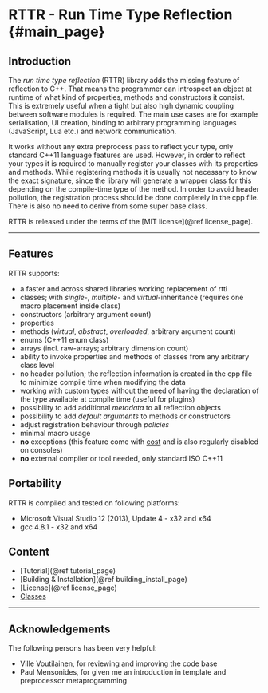 RTTR - Run Time Type Reflection {#main_page}
===============================

Introduction
------------

The _run time type reflection_ (RTTR) library adds the missing feature of reflection to C++.
That means the programmer can introspect an object at runtime of what kind of properties, methods and constructors it consist.
This is extremely useful when a tight but also high dynamic coupling between software modules is required.
The main use cases are for example serialisation, UI creation, binding to arbitrary programming languages (JavaScript, Lua etc.) and network communication.

It works without any extra preprocess pass to reflect your type, only standard C++11 language features are used.
However, in order to reflect your types it is required to manually register your classes with its properties and methods.
While registering methods it is usually not necessary to know the exact signature, since the library
will generate a wrapper class for this depending on the compile-time type of the method.
In order to avoid header pollution, the registration process should be done completely in the cpp file. There is also no need to derive from some super base class.

RTTR is released under the terms of the [MIT license](@ref license_page).

<hr>

Features
--------
RTTR supports:
- a faster and across shared libraries working replacement of rtti
- classes; with *single*\-, *multiple*\- and *virtual*\-inheritance (requires one macro placement inside class)
- constructors (arbitrary argument count)
- properties
- methods (*virtual*, *abstract*, *overloaded*, arbitrary argument count)
- enums (C++11 enum class)
- arrays (incl. raw-arrays; arbitrary dimension count)
- ability to invoke properties and methods of classes from any arbitrary class level
- no header pollution; the reflection information is created in the cpp file to minimize compile time when modifying the data
- working with custom types without the need of having the declaration of the type available at compile time (useful for plugins)
- possibility to add additional *metadata* to all reflection objects
- possibility to add *default arguments* to methods or constructors
- adjust registration behaviour through *policies*
- minimal macro usage
- **no** exceptions (this feature come with <a target="_blank" href=http://preshing.com/20110807/the-cost-of-enabling-exception-handling/>cost</a> and is also regularly disabled on consoles)
- **no** external compiler or tool needed, only standard ISO C++11

Portability
-----------
RTTR is compiled and tested on following platforms:
- Microsoft Visual Studio 12 (2013), Update 4 - x32 and x64
- gcc 4.8.1 - x32 and x64

Content
-------
- [Tutorial](@ref tutorial_page)
- [Building & Installation](@ref building_install_page)
- [License](@ref license_page)
- [Classes](./annotated.html)

<hr>

Acknowledgements
----------------
The following persons has been very helpful:

- Ville Voutilainen, for reviewing and improving the code base
- Paul Mensonides, for given me an introduction in template and preprocessor metaprogramming


